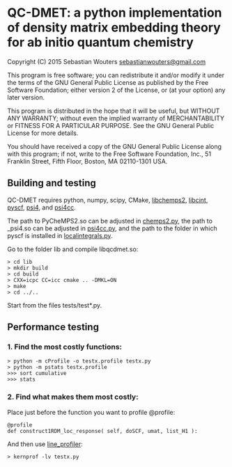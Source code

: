 QC-DMET: a python implementation of density matrix embedding theory for ab initio quantum chemistry
===================================================================================================

Copyright (C) 2015 Sebastian Wouters <sebastianwouters@gmail.com>

This program is free software; you can redistribute it and/or modify
it under the terms of the GNU General Public License as published by
the Free Software Foundation; either version 2 of the License, or
(at your option) any later version.

This program is distributed in the hope that it will be useful,
but WITHOUT ANY WARRANTY; without even the implied warranty of
MERCHANTABILITY or FITNESS FOR A PARTICULAR PURPOSE.  See the
GNU General Public License for more details.

You should have received a copy of the GNU General Public License along
with this program; if not, write to the Free Software Foundation, Inc.,
51 Franklin Street, Fifth Floor, Boston, MA 02110-1301 USA.


Building and testing
--------------------

QC-DMET requires python, numpy, scipy, CMake,
[libchemps2](https://github.com/SebWouters/CheMPS2), 
[libcint](https://github.com/sunqm/libcint),
[pyscf](https://github.com/sunqm/pyscf),
[psi4](https://github.com/psi4/psi4public), and
[psi4cc](https://github.com/SebWouters/psi4cc).

The path to PyCheMPS2.so can be adjusted in [chemps2.py](src/chemps2.py),
the path to _psi4.so can be adjusted in [psi4cc.py](src/psi4cc.py), and
the path to the folder in which pyscf is installed in
[localintegrals.py](src/localintegrals.py).

Go to the folder lib and compile libqcdmet.so:

    > cd lib
    > mkdir build
    > cd build
    > CXX=icpc CC=icc cmake .. -DMKL=ON
    > make
    > cd ../..

Start from the files tests/test*.py.

Performance testing
-------------------

### 1. Find the most costly functions:

    > python -m cProfile -o testx.profile testx.py
    > python -m pstats testx.profile
    >>> sort cumulative
    >>> stats

### 2. Find what makes them most costly:

Place just before the function you want to profile @profile:

    @profile
    def construct1RDM_loc_response( self, doSCF, umat, list_H1 ):

And then use [line_profiler](https://github.com/rkern/line_profiler):

    > kernprof -lv testx.py

